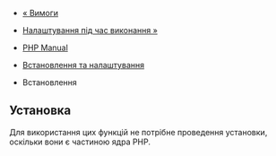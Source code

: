 - [« Вимоги](math.requirements.md)
- [Налаштування під час виконання »](math.configuration.md)

- [PHP Manual](index.md)
- [Встановлення та налаштування](math.setup.md)
- Встановлення

## Установка

Для використання цих функцій не потрібне проведення установки,
оскільки вони є частиною ядра PHP.
